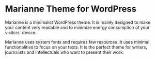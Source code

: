 # Marianne Theme for WordPress

Marianne is a minimalist WordPress theme. It is mainly designed to make your content very readable and to minimize energy consumption of your visitors' device.

Marianne uses system fonts and requires few resources.
It uses minimal functionalities to focus on your texts. It is the perfect theme for writers, journalists and intellectuals who want to present their work.
